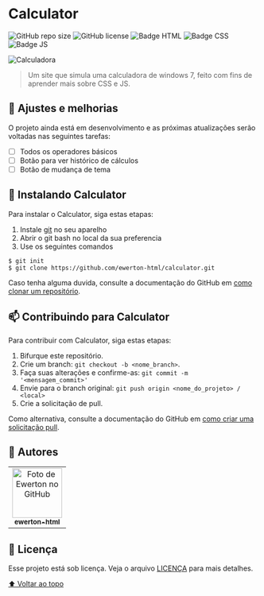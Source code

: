 # Calculator

![GitHub repo size](https://img.shields.io/github/repo-size/ewerton-html/calculator?style=for-the-badge)
![GitHub license](https://img.shields.io/github/license/ewerton-html/calculator?color=b&style=for-the-badge)
![Badge HTML](https://img.shields.io/badge/HTML5-E34F26?style=for-the-badge&logo=html5&logoColor=white)
![Badge CSS](https://img.shields.io/badge/CSS3-1572B6?style=for-the-badge&logo=css3&logoColor=white)
![Badge JS](https://img.shields.io/badge/JavaScript-yellow?style=for-the-badge&logo=javascript&logoColor=white)

<img src="" alt="Calculadora">

> Um site que simula uma calculadora de windows 7, feito com fins de aprender mais sobre CSS e JS.

## 🔨 Ajustes e melhorias

O projeto ainda está em desenvolvimento e as próximas atualizações serão voltadas nas seguintes tarefas:

- [ ] Todos os operadores básicos
- [ ] Botão para ver histórico de cálculos
- [ ] Botão de mudança de tema

## 🚀 Instalando Calculator

Para instalar o Calculator, siga estas etapas:

1. Instale [git](https://git-scm.com/downloads) no seu aparelho
2. Abrir o git bash no local da sua preferencia
3. Use os seguintes comandos
```
$ git init
$ git clone https://github.com/ewerton-html/calculator.git
```
Caso tenha alguma duvida, consulte a documentação do GitHub em [como clonar um repositório](https://docs.github.com/pt/repositories/creating-and-managing-repositories/cloning-a-repository).

## 📫 Contribuindo para Calculator
Para contribuir com Calculator, siga estas etapas:

1. Bifurque este repositório.
2. Crie um branch: `git checkout -b <nome_branch>`.
3. Faça suas alterações e confirme-as: `git commit -m '<mensagem_commit>'`
4. Envie para o branch original: `git push origin <nome_do_projeto> / <local>`
5. Crie a solicitação de pull.

Como alternativa, consulte a documentação do GitHub em [como criar uma solicitação pull](https://help.github.com/en/github/collaborating-with-issues-and-pull-requests/creating-a-pull-request).

## 🤝 Autores

<table>
  <tr>
    <td align="center">
      <a href="https://github.com/ewerton-html">
        <img src="https://avatars.githubusercontent.com/u/79203892?v=4" width="100px;" alt="Foto de Ewerton no GitHub"/><br>
        <sub>
          <b>ewerton-html</b>
        </sub>
      </a>
    </td>
  </tr>
</table>

## 🧾 Licença

Esse projeto está sob licença. Veja o arquivo [LICENÇA](./LICENSE) para mais detalhes.

[⬆ Voltar ao topo](#calculator)<br>
